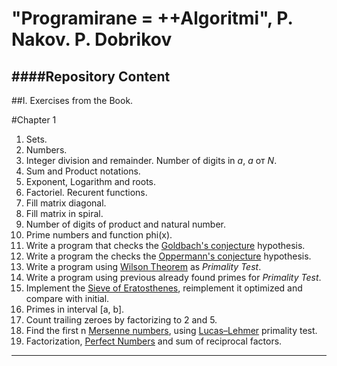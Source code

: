 "Programirane = ++Algoritmi", P. Nakov. P. Dobrikov
====
 
 
 
 
####Repository Content
---

##I. Exercises from the Book.

#Chapter 1 

1. Sets.
2. Numbers.
3. Integer division and remainder. Number of digits in _a_, _a_ от _Ν_.
4. Sum and Product notations.
5. Exponent, Logarithm and roots.
6. Factoriel. Recurent functions.
7. Fill matrix diagonal. 
8. Fill matrix in spiral.
9. Number of digits of product and natural number.
10. Prime numbers and function phi(x).
11. Write a program that checks the [Goldbach's conjecture][1] hypothesis.
12. Write a program the checks the [Oppermann's conjecture][2] hypothesis.
13. Write a program using [Wilson Theorem][3] as _Primality Test_.
14. Write a program using previous already found primes for _Primality Test_.
15. Implement the [Sieve of Eratosthenes][4], reimplement it optimized and compare with initial.
16. Primes in interval [a, b].
17. Count trailing zeroes by factorizing to 2 and 5.
18. Find the first n [Mersenne numbers][5], using [Lucas–Lehmer][6] primality test.
19. Factorization, [Perfect Numbers][7] and sum of reciprocal factors.



---


[1]:https://en.wikipedia.org/wiki/Goldbach%27s_conjecture
[2]:https://en.wikipedia.org/wiki/Oppermann%27s_conjecture
[3]:https://en.wikipedia.org/wiki/Wilson%27s_theorem
[4]:https://en.wikipedia.org/wiki/Sieve_of_Eratosthenes
[5]:https://en.wikipedia.org/wiki/Mersenne_prime
[6]:https://en.wikipedia.org/wiki/Lucas%E2%80%93Lehmer_primality_test
[7]:https://en.wikipedia.org/wiki/Perfect_number
